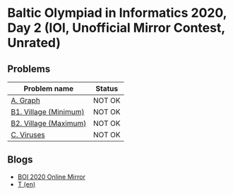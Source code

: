 # Baltic Olympiad in Informatics 2020, Day 2 (IOI, Unofficial Mirror Contest, Unrated)

## Problems

|Problem name|Status|
|------------|---------|
| [A. Graph](problems/A._Graph.md)|NOT OK|
| [B1. Village (Minimum)](problems/B1._Village_(Minimum).md)|NOT OK|
| [B2. Village (Maximum)](problems/B2._Village_(Maximum).md)|NOT OK|
| [C. Viruses](problems/C._Viruses.md)|NOT OK|
## Blogs

- [BOI 2020 Online Mirror](blogs/BOI_2020_Online_Mirror.md)
- [T (en)](blogs/T_(en).md)
